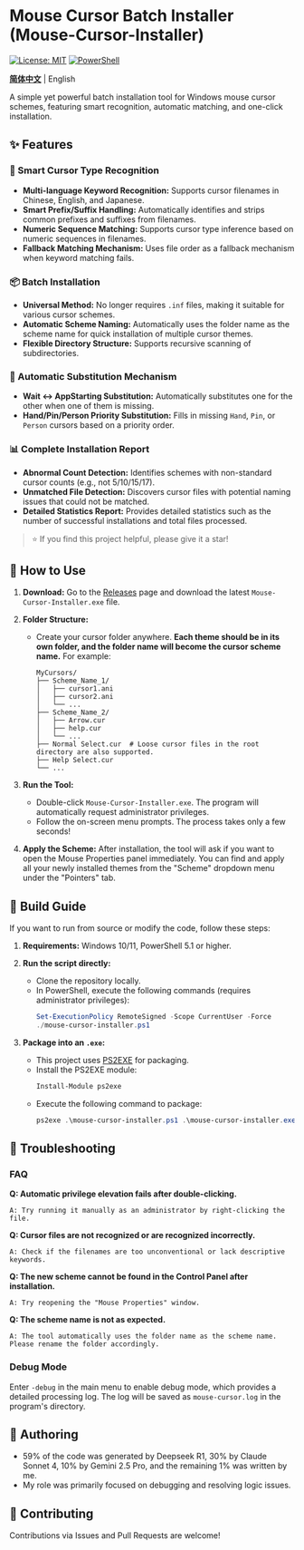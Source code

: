 # Mouse Cursor Batch Installer (Mouse-Cursor-Installer)

[![License: MIT](https://img.shields.io/badge/License-MIT-yellow.svg)](https://opensource.org/licenses/MIT)
[![PowerShell](https://img.shields.io/badge/PowerShell-5.1%2B-blue.svg)](https://docs.microsoft.com/en-us/powershell/)

[**简体中文**](./README.md) | English

A simple yet powerful batch installation tool for Windows mouse cursor schemes, featuring smart recognition, automatic matching, and one-click installation.

## ✨ Features

### 🎯 Smart Cursor Type Recognition

- **Multi-language Keyword Recognition:** Supports cursor filenames in Chinese, English, and Japanese.
- **Smart Prefix/Suffix Handling:** Automatically identifies and strips common prefixes and suffixes from filenames.
- **Numeric Sequence Matching:** Supports cursor type inference based on numeric sequences in filenames.
- **Fallback Matching Mechanism:** Uses file order as a fallback mechanism when keyword matching fails.

### 📦 Batch Installation

- **Universal Method:** No longer requires `.inf` files, making it suitable for various cursor schemes.
- **Automatic Scheme Naming:** Automatically uses the folder name as the scheme name for quick installation of multiple cursor themes.
- **Flexible Directory Structure:** Supports recursive scanning of subdirectories.

### 🔄 Automatic Substitution Mechanism

- **Wait ↔ AppStarting Substitution:** Automatically substitutes one for the other when one of them is missing.
- **Hand/Pin/Person Priority Substitution:** Fills in missing `Hand`, `Pin`, or `Person` cursors based on a priority order.

### 📊 Complete Installation Report

- **Abnormal Count Detection:** Identifies schemes with non-standard cursor counts (e.g., not 5/10/15/17).
- **Unmatched File Detection:** Discovers cursor files with potential naming issues that could not be matched.
- **Detailed Statistics Report:** Provides detailed statistics such as the number of successful installations and total files processed.

> ⭐ If you find this project helpful, please give it a star!

## 🚀 How to Use

1.  **Download:** Go to the [Releases](https://github.com/unc611/Mouse-Cursor-Installer/releases) page and download the latest `Mouse-Cursor-Installer.exe` file.

2.  **Folder Structure:**
    - Create your cursor folder anywhere. **Each theme should be in its own folder, and the folder name will become the cursor scheme name.** For example:
      ```
      MyCursors/
      ├── Scheme_Name_1/
      │   ├── cursor1.ani
      │   ├── cursor2.ani
      │   └── ...
      ├── Scheme_Name_2/
      │   ├── Arrow.cur
      │   ├── help.cur
      │   └── ...
      ├── Normal Select.cur  # Loose cursor files in the root directory are also supported.
      ├── Help Select.cur
      └── ...
      ```

3.  **Run the Tool:**
    - Double-click `Mouse-Cursor-Installer.exe`. The program will automatically request administrator privileges.
    - Follow the on-screen menu prompts. The process takes only a few seconds!

4.  **Apply the Scheme:** After installation, the tool will ask if you want to open the Mouse Properties panel immediately. You can find and apply all your newly installed themes from the "Scheme" dropdown menu under the "Pointers" tab.

## 🔧 Build Guide

If you want to run from source or modify the code, follow these steps:

1.  **Requirements:** Windows 10/11, PowerShell 5.1 or higher.

2.  **Run the script directly:**
    - Clone the repository locally.
    - In PowerShell, execute the following commands (requires administrator privileges):
      ```powershell
      Set-ExecutionPolicy RemoteSigned -Scope CurrentUser -Force
      ./mouse-cursor-installer.ps1
      ```

3.  **Package into an `.exe`:**
    - This project uses [PS2EXE](https://github.com/MScholtes/PS2EXE) for packaging.
    - Install the PS2EXE module:
      ```powershell
      Install-Module ps2exe
      ```
    - Execute the following command to package:
      ```powershell
      ps2exe .\mouse-cursor-installer.ps1 .\mouse-cursor-installer.exe
      ```

## 🐛 Troubleshooting

### FAQ

**Q: Automatic privilege elevation fails after double-clicking.**
```
A: Try running it manually as an administrator by right-clicking the file.
```

**Q: Cursor files are not recognized or are recognized incorrectly.**
```
A: Check if the filenames are too unconventional or lack descriptive keywords.
```

**Q: The new scheme cannot be found in the Control Panel after installation.**
```
A: Try reopening the "Mouse Properties" window.
```

**Q: The scheme name is not as expected.**
```
A: The tool automatically uses the folder name as the scheme name. Please rename the folder accordingly.
```

### Debug Mode

Enter `-debug` in the main menu to enable debug mode, which provides a detailed processing log. The log will be saved as `mouse-cursor.log` in the program's directory.

## 📄 Authoring

- 59% of the code was generated by Deepseek R1, 30% by Claude Sonnet 4, 10% by Gemini 2.5 Pro, and the remaining 1% was written by me.
- My role was primarily focused on debugging and resolving logic issues.

## 🤝 Contributing

Contributions via Issues and Pull Requests are welcome!